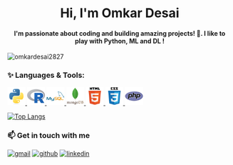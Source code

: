<h1 align="center">Hi, I'm Omkar Desai </h1>
<h4 align="center">I'm passionate about coding and building amazing projects! 🚀. I like to play with Python, ML and DL !</h4>

<p align="left"> <img src="https://komarev.com/ghpvc/?username=omkardesai2827&label=Profile%20views&color=0e75b6&style=flat" alt="omkardesai2827" /> </p>

### ✨ Languages & Tools:

<p align="left"> <a href="https://www.python.org" target="_blank"> <img src="https://raw.githubusercontent.com/devicons/devicon/master/icons/python/python-original.svg" alt="python" width="40" height="40"/> </a> <a href="https://www.r-project.org/" target="_blank"> <img src="https://raw.githubusercontent.com/devicons/devicon/master/icons/r/r-original.svg" alt="r" width="40" height="40"/> </a> <a href="https://www.mysql.com/" target="_blank"> <img src="https://raw.githubusercontent.com/devicons/devicon/master/icons/mysql/mysql-original-wordmark.svg" alt="mysql" width="40" height="40"/> </a> <a href="https://www.mongodb.com/" target="_blank"> <img src="https://raw.githubusercontent.com/devicons/devicon/master/icons/mongodb/mongodb-original-wordmark.svg" alt="mongodb" width="40" height="40"/> </a> <a href="https://www.w3.org/html/" target="_blank"> <img src="https://raw.githubusercontent.com/devicons/devicon/master/icons/html5/html5-original-wordmark.svg" alt="html5" width="40" height="40"/> </a> <a href="https://www.w3schools.com/css/" target="_blank"> <img src="https://raw.githubusercontent.com/devicons/devicon/master/icons/css3/css3-original-wordmark.svg" alt="css3" width="40" height="40"/> </a> <a href="https://www.php.net" target="_blank"> <img src="https://raw.githubusercontent.com/devicons/devicon/master/icons/php/php-original.svg" alt="php" width="40" height="40"/> </a> </p>

[![Top Langs](https://github-readme-stats.vercel.app/api/top-langs/?username=omkardesai2827&layout=compact&count_private=true&theme=midnight-purple&hide=css)](https://github.com/omkardesai2827/github-readme-stats)

### 📫 Get in touch with me 


<a href="mailto:desaiomkar767@gmail.com"><img src="https://img.shields.io/badge/Gmail-D14836?style=for-the-badge&logo=gmail&logoColor=white" alt="gmail"></a>
<a href="https://github.com/omkardesai2827"><img src="https://img.shields.io/badge/Github-181717?style=for-the-badge&logo=github&logoColor=white" alt="github"></a>
<a href="https://www.linkedin.com/in/omkar-desai-2827"><img src="https://img.shields.io/badge/LinkedIn-0A66C2?style=for-the-badge&logo=linkedin&logoColor=white" alt="linkedin"></a>
